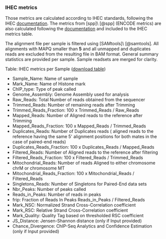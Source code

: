 ### IHEC metrics

Those metrics are calculated according to IHEC standards, following the IHEC [documentation](https://github.com/IHEC/ihec-assay-standards/tree/master/qc_metrics/chip-seq/script). The metrics from [spp]\ [@spp] \(ENCODE metrics\) are also calculated following the [documentation](https://github.com/kundajelab/phantompeakqualtools) and included to the IHEC metrics table.

The alignment file per sample is filtered using [SAMtools]\ [@samtools]. All alignments with MAPQ smaller than **5** and all unmapped and duplicates reads are excluded from the resulting file in BAM format.
General summary statistics are provided per sample. Sample readsets are merged for clarity.

Table: IHEC metrics per Sample ([download table](IHEC_chipseq_metrics_AllSamples.tsv))

* Sample_Name: Name of sample
* Mark_Name: Name of Histone mark
* ChIP_type: Type of peak called
* Genome_Assembly: Genome Assembly used for analysis
* Raw_Reads: Total Number of reads obtained from the sequencer
* Trimmed_Reads: Number of remaining reads after Trimming
* Trimmed_Reads_Fraction: 100 x Trimmed_Reads / Raw_Reads
* Mapped_Reads: Number of Aligned reads to the reference after Trimming
* Mapped_Reads_Fraction: 100 x Mapped_Reads / Trimmed_Reads
* Duplicates_Reads: Number of Duplicates reads ( aligned reads to the reference having the same 5' alignment positions for both mates in the case of paired-end reads)
* Duplicates_Reads_Fraction: 100 x Duplicates_Reads / Mapped_Reads
* Filtered_Reads: Number of Aligned reads to the reference after filtering
* Filtered_Reads_Fraction: 100 x Filtered_Reads / Trimmed_Reads
* Mitochondrial_Reads: Number of reads Aligned to either chromosome chrM or chromosome MT
* Mitochondrial_Reads_Fraction: 100 x Mitochondrial_Reads / Filtered_Reads
* Singletons_Reads: Number of Singletons for Paired-End data sets
* Nbr_Peaks: Number of peaks called
* Reads_in_Peaks: Number of reads in peaks
* frip: Fraction of Reads In Peaks Reads_in_Peaks / Filtered_Reads
* Mark_NSC: Normalized Strand Cross-Correlation coefficient
* Mark_RSC: Relative Strand Cross-Correlation coefficient
* Mark_Quality: Quality Tag based on thresholded RSC coefficient
* JS_Distance: Jensen-Shannon distance (only if Input provided)
* Chance_Divergence: ChIP-Seq Analytics and Confidence Estimation (only if Input provided)